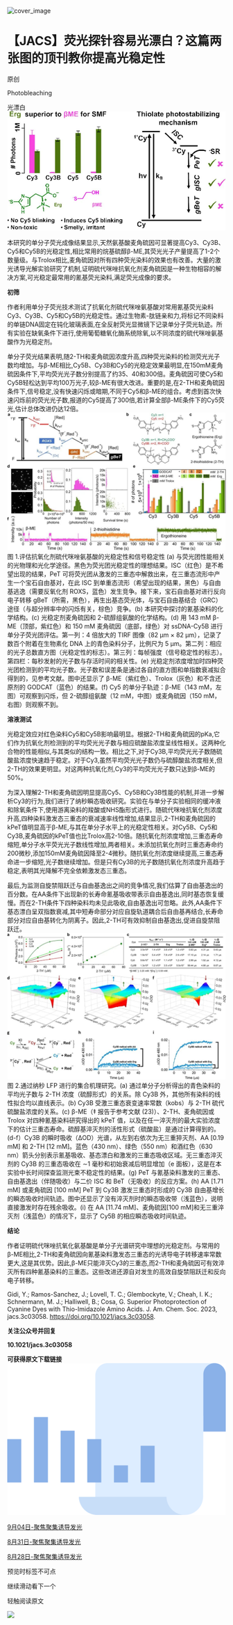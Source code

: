 ﻿![cover_image](https://mmbiz.qpic.cn/mmbiz_jpg/wzBk7nZmzgoMz5XReV4r1rgz3HLHXGr8XuV28pDZAra8FWnGa44cNchvkbOicDnyhu9kNtfwIPHARweT6OUfMKw/0?wx_fmt=jpeg) 

#  【JACS】荧光探针容易光漂白？这篇两张图的顶刊教你提高光稳定性 
 
 原创

Photobleaching

光漂白
![](../asset/2024-02-27_37283dca3e23ee3cbf91d06bb3e7befc_0.jpeg)

本研究的单分子荧光成像结果显示,天然氨基酸麦角硫因可显著提高Cy3、Cy3B、Cy5和Cy5B的光稳定性,相比常用的烷基硫醇β-ME,其荧光光子产量提高了1-2个数量级。与Trolox相比,麦角硫因对所有四种荧光染料的效果也有改善。大量的激光诱导光解实验研究了机制,证明硫代咪唑抗氧化剂麦角硫因是一种生物相容的解决方案,可光稳定最常用的氰基荧光染料,满足荧光成像的要求。



**初筛**

作者利用单分子荧光技术测试了抗氧化剂硫代咪唑氨基酸对常用氰基荧光染料Cy3、Cy3B、Cy5和Cy5B的光稳定性。通过生物素-肽链亲和力,将标记不同染料的单链DNA固定在钝化玻璃表面,在全反射荧光显微镜下记录单分子荧光轨迹。所有实验在缺氧条件下进行,使用葡萄糖氧化酶系统除氧,以不同浓度的硫代咪唑氨基酸作为光稳定剂。

单分子荧光结果表明,随2-TH和麦角硫因浓度升高,四种荧光染料的检测荧光光子数均增加。与β-ME相比,Cy5B、Cy3B和Cy5的光稳定效果最明显,在150mM麦角硫因条件下,平均荧光光子数分别提高了约35、40和300倍。麦角硫因可使Cy5和Cy5B轻松达到平均100万光子,较β-ME有很大改进。重要的是,在2-TH和麦角硫因条件下,信号稳定,没有快速闪烁或暗期,不同于Cy5和β-ME的组合。考虑到首次快速闪烁前的荧光光子数,报道的Cy5提高了300倍,若计算全部β-ME条件下的Cy5荧光,估计总体改进仍达12倍。
![](../asset/2024-02-27_c8be1a2083e72988bf4c150006c78134_1.jpeg)
图 1.评估抗氧化剂硫代咪唑氨基酸的光稳定性和信号稳定性 (a) 与荧光团性能相关的光物理和光化学途径。黑色为荧光团光稳定性的理想结果。ISC（红色）是不希望出现的结果，PeT 可将荧光团从激发的三重态中解救出来，在三重态流形中产生一个宝石自由基对，在此 ISC 到单重态流形（希望出现的结果，黑色）与自由基逃逸（需要反氧化剂 ROXS，蓝色）发生竞争。接下来，宝石自由基对进行反向电子转移 gBeT（所需，黑色），再生出基态荧光体，与宝石自由基结合（GRC）途径（与超分辨率中的闪烁有关，棕色）竞争。(b) 本研究中探讨的氰基染料的化学结构。(c) 光稳定剂麦角硫因和 2-硫醇组氨酸的化学结构。(d) 用 143 mM β-ME（顶部，紫红色）和 150 mM 麦角硫因（底部，绿色）对 ssDNA-Cy5B 进行单分子荧光团评估。第一列：4 倍放大的 TIRF 图像（82 μm × 82 μm），记录了数百个附着在生物素化 DNA 上的青色染料分子，比例尺为 5 μm。第二列：相应的光子总数直方图（光稳定性的标志）。第三列：每帧强度（信号稳定性的标志）。第四栏：每秒发射的光子数与存活时间的相关性。(e) 光稳定剂浓度增加时四种荧光团检测到的平均光子数。光子数和误差条是通过各自的直方图和单指数衰减拟合得到的，见参考文献。图中还显示了 β-ME（紫红色）、Trolox（灰色）和不含还原剂的 GODCAT（蓝色）的结果。(f) Cy5 的单分子轨迹：β-ME（143 mM，左图）可观察到闪烁，但 2-硫醇组氨酸（12 mM，中图）或麦角硫因（150 mM，右图）则观察不到。



**溶液测试**

光稳定效应对红色染料Cy5和Cy5B影响最明显。根据2-TH和麦角硫因的pKa,它们作为抗氧化剂检测到的平均荧光光子数与相应硫酸盐浓度呈线性相关。这两种化合物的性能相似,与其类似的结构一致。相比之下,对于Cy3B,平均荧光光子数随硫酸盐浓度快速趋于稳定。对于Cy3,虽然平均荧光光子数仍与硫醇酸盐浓度相关,但2-TH的效果更明显。对这两种抗氧化剂,Cy3的平均荧光光子数只达到β-ME的50%。

为深入理解2-TH和麦角硫因明显提高Cy5、Cy5B和Cy3B性能的机制,并进一步解析Cy3的行为,我们进行了纳秒瞬态吸收研究。实验在与单分子实验相同的缓冲液和除氧条件下,使用游离染料的羧酸或NHS酯形式进行。随硫代咪唑抗氧化剂浓度升高,四种染料激发态三重态的衰减速率线性增加,结果显示,2-TH和麦角硫因的kPeT值明显高于β-ME,与其在单分子水平上的光稳定性相关。对Cy5B、Cy5和Cy3B,麦角硫因的kPeT值也比Trolox高2-10倍。随抗氧化剂浓度增加,三重态寿命缩短,单分子水平荧光光子数线性增加,两者相关。未添加抗氧化剂时三重态寿命约200微秒,添加150mM麦角硫因降至2-4微秒。随抗氧化剂浓度继续提高,三重态寿命进一步缩短,光子数继续增加。但是只有Cy3B的光子数随抗氧化剂浓度升高趋于稳定,表明其光降解不完全依赖激发态三重态。

最后,为监测自旋禁阻跃迁与自由基逸出之间的竞争情况,我们估算了自由基逸出的百分数。在AA条件下出现新的长寿命氰基吸收带表示自由基逸出,同时基态恢复缓慢。而在2-TH条件下四种染料均未见此吸收,自由基逸出可忽略。此外,AA条件下基态漂白呈双指数衰减,其中短寿命部分对应自旋轨道耦合后自由基再结合,长寿命部分对应自由基转化为阴离子。因此,2-TH可有效抑制自由基逸出,促进自旋禁阻跃迁。
![](../asset/2024-02-27_50178bfad8dd606776581d86b4096b48_2.jpeg)
图 2.通过纳秒 LFP 进行的集合机理研究。(a) 通过单分子分析得出的青色染料的平均光子数与 2-TH 浓度（硫醇形式）的关系。除 Cy3B 外，其他所有染料的线性拟合均以直线表示。(b) Cy3B 受激三重态衰变速率常数（kobs）与 2-TH 硫代硫酸盐浓度的关系。(c) β-ME（‡ 报告于参考文献 (23)）、2-TH、麦角硫因或 Trolox 对四种氰基染料研究得出的 kPeT 值，以及在任一淬灭剂的最大实验浓度下的估计三重态寿命。硫醇基淬灭剂的活性形式（硫酸盐）是通过计算得到的。(d-f）Cy3B 的瞬时吸收（ΔOD）光谱，从左到右依次为无三重猝灭剂、AA [0.19 mM] 和 2-TH [12 mM]。蓝色（430 nm）、绿色（550 nm）和酒红色（630 nm）箭头分别表示氰基吸收、基态漂白和激发的三重态吸收区域。无三重态淬灭剂的 Cy3B 的三重态吸收在 ∼1 毫秒和初始衰减后明显增加（e 面板），这是在本实验中长时间探查监测光束不稳定性的结果。(g) PeT 与氰基染料激发的三重态、自由基逸出（伴随吸收）与二价 ISC 和 BeT（无吸收）的反应方案。(h) AA [1.71 mM] 或麦角硫因 [100 mM] PeT 到 Cy3B 激发三重态时形成的 Cy3B 自由基增长的瞬态吸收时间轨迹。图中还显示了没有淬灭剂时的瞬态吸收带（浅蓝色），说明直接激发时存在残余吸收。(i) 在 AA [11.74 mM]、麦角硫因[100 mM]和无三重淬灭剂（浅蓝色）的情况下，显示了 Cy5B 的相应瞬态吸收时间轨迹。


**结论**

作者证明硫代咪唑抗氧化氨基酸是单分子光谱研究中理想的光稳定剂。与常用的β-ME相比,2-TH和麦角硫因向氰基染料激发态三重态的光诱导电子转移速率常数更大,这是其优势。因此,β-ME只能淬灭Cy3的三重态,而2-TH和麦角硫因可有效淬灭所有四种氰基染料的三重态。这些改进还源自对发生的高效自旋禁阻跃迁和反向电子转移。

Gidi, Y.; Ramos-Sanchez, J.; Lovell, T. C.; Glembockyte, V.; Cheah, I. K.; Schnermann, M. J.; Halliwell, B.; Cosa, G. Superior Photoprotection of Cyanine Dyes with Thio-Imidazole Amino Acids. J. Am. Chem. Soc. 2023, jacs.3c03058. https://doi.org/10.1021/jacs.3c03058.

**关注公众号并回复**

**10.1021/jacs.3c03058**

**可获得原文下载链接**
![](../asset/2024-02-27_eb46ebd50de486a852e98de208de520d_3.png)


[9月04日-聚焦聚集诱导发光](http://mp.weixin.qq.com/s?__biz=MzkzOTI1OTMwNg==&amp;mid=2247484118&amp;idx=1&amp;sn=0cd07c46f45b55ed0cafca9c03f2e960&amp;chksm=c2f2e613f5856f05834ce1926b8cb1e0edabad0468ae750fcce230250483b71f9cd0ff8ff905&amp;scene=21#wechat_redirect)



[8月31日-聚焦聚集诱导发光](http://mp.weixin.qq.com/s?__biz=MzkzOTI1OTMwNg==&amp;mid=2247484109&amp;idx=1&amp;sn=064370484579c9779ba32a9eabffddcb&amp;chksm=c2f2e608f5856f1efe79747aeb2037d137ae9032b258dedd02afea3608acb712bb381f009db1&amp;scene=21#wechat_redirect)



[8月28日-聚焦聚集诱导发光](http://mp.weixin.qq.com/s?__biz=MzkzOTI1OTMwNg==&amp;mid=2247484076&amp;idx=1&amp;sn=7274a167f553fcdbbf0fec601b2c144c&amp;chksm=c2f2e669f5856f7ff543e0996cffcd4aa87d992e881c37f0562993dc8bc75bceee6a77d61b83&amp;scene=21#wechat_redirect)

预览时标签不可点

  继续滑动看下一个 

 轻触阅读原文 

  ![](http://mmbiz.qpic.cn/mmbiz_png/wzBk7nZmzgq7v9Dg22Sz7VtfIJUOJaRx0AfgRtlrKZzKwOhTlicicAor2tvrgf1LUONnpYH3wKPRRrtL6nCvs0tQ/0?wx_fmt=png)  

